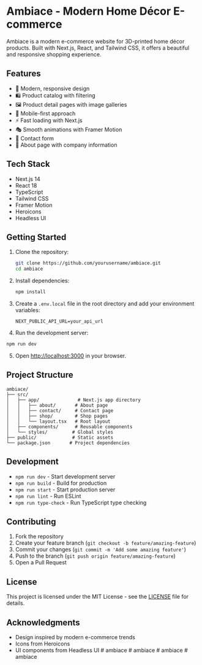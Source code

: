 # Ambiace - Modern Home Décor E-commerce

Ambiace is a modern e-commerce website for 3D-printed home décor products. Built with Next.js, React, and Tailwind CSS, it offers a beautiful and responsive shopping experience.

## Features

- 🎨 Modern, responsive design
- 🛍️ Product catalog with filtering
- 🖼️ Product detail pages with image galleries
- 📱 Mobile-first approach
- ⚡ Fast loading with Next.js
- 🎭 Smooth animations with Framer Motion
- 📝 Contact form
- 📄 About page with company information

## Tech Stack

- Next.js 14
- React 18
- TypeScript
- Tailwind CSS
- Framer Motion
- Heroicons
- Headless UI

## Getting Started

1. Clone the repository:
   ```bash
   git clone https://github.com/yourusername/ambiace.git
   cd ambiace
   ```

2. Install dependencies:
   ```bash
   npm install
   ```

3. Create a `.env.local` file in the root directory and add your environment variables:
   ```
   NEXT_PUBLIC_API_URL=your_api_url
   ```

4. Run the development server:
```bash
npm run dev
```

5. Open [http://localhost:3000](http://localhost:3000) in your browser.

## Project Structure

```
ambiace/
├── src/
│   ├── app/              # Next.js app directory
│   │   ├── about/       # About page
│   │   ├── contact/     # Contact page
│   │   ├── shop/        # Shop pages
│   │   └── layout.tsx   # Root layout
│   ├── components/      # Reusable components
│   └── styles/         # Global styles
├── public/             # Static assets
└── package.json       # Project dependencies
```

## Development

- `npm run dev` - Start development server
- `npm run build` - Build for production
- `npm run start` - Start production server
- `npm run lint` - Run ESLint
- `npm run type-check` - Run TypeScript type checking

## Contributing

1. Fork the repository
2. Create your feature branch (`git checkout -b feature/amazing-feature`)
3. Commit your changes (`git commit -m 'Add some amazing feature'`)
4. Push to the branch (`git push origin feature/amazing-feature`)
5. Open a Pull Request

## License

This project is licensed under the MIT License - see the [LICENSE](LICENSE) file for details.

## Acknowledgments

- Design inspired by modern e-commerce trends
- Icons from Heroicons
- UI components from Headless UI
#   a m b i a c e  
 #   a m b i a c e  
 #   a m b i a c e  
 #   a m b i a c e  
 